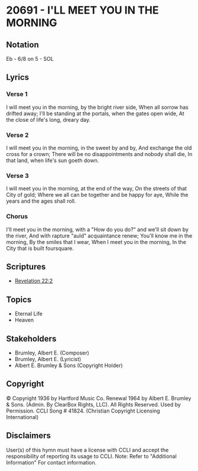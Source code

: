 # 20691 - I'LL MEET YOU IN THE MORNING

## Notation

Eb - 6/8 on 5 - SOL

## Lyrics

### Verse 1

I will meet you in the morning, by the bright river side, When all sorrow has drifted away; I'll be standing at the portals, when the gates open wide, At the close of life's long, dreary day.

### Verse 2

I will meet you in the morning, in the sweet by and by, And exchange the old cross for a crown; There will be no disappointments and nobody shall die, In that land, when life's sun goeth down.

### Verse 3

I will meet you in the morning, at the end of the way, On the streets of that City of gold; Where we all can be together and be happy for aye, While the years and the ages shall roll.

### Chorus

I'll meet you in the morning, with a "How do you do?" and we'll sit down by the river, And with rapture "auld" acquaintance renew; You'll know me in the morning, By the smiles that I wear, When I meet you in the morning, In the City that is built foursquare.


## Scriptures

- [Revelation 22:2](https://www.biblegateway.com/passage/?search=Revelation%2022%3A2)

## Topics

- Eternal Life
- Heaven

## Stakeholders

- Brumley, Albert E. (Composer)
- Brumley, Albert E. (Lyricist)
- Albert E. Brumley & Sons (Copyright Holder)

## Copyright

© Copyright 1936 by Hartford Music Co. Renewal 1964 by Albert E. Brumley & Sons. (Admin. By ClearBox Rights, LLC). All Rights Reserved. Used by Permission. CCLI Song # 41824.
(Christian Copyright Licensing International)

## Disclaimers

User(s) of this hymn must have a license with CCLI and accept the responsibility of reporting its usage to CCLI.
Note: Refer to "Additional Information" For contact information.

